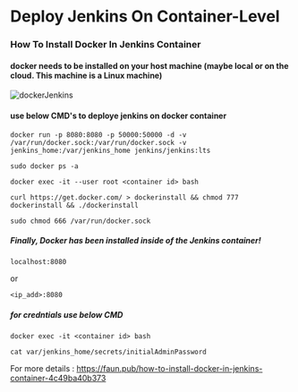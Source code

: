 # Deploy Jenkins On Container-Level

### How To Install Docker In Jenkins Container

#### docker needs to be installed on your host machine (maybe local or on the cloud. This machine is a Linux machine)



![dockerJenkins](https://user-images.githubusercontent.com/103893307/170216869-2dd591f7-90c1-4c77-b5c5-d150377e5257.png)

#### use below CMD's to deploye jenkins on docker container

```
docker run -p 8080:8080 -p 50000:50000 -d -v /var/run/docker.sock:/var/run/docker.sock -v jenkins_home:/var/jenkins_home jenkins/jenkins:lts
```

```
sudo docker ps -a
```

```
docker exec -it --user root <container id> bash
```

```
curl https://get.docker.com/ > dockerinstall && chmod 777 dockerinstall && ./dockerinstall
```

```
sudo chmod 666 /var/run/docker.sock
```

##### Finally, Docker has been installed inside of the Jenkins container!

```
localhost:8080 
```

or

```
<ip_add>:8080
```

##### for credntials use below CMD

```
docker exec -it <container id> bash
```

```
cat var/jenkins_home/secrets/initialAdminPassword
```




For more details : https://faun.pub/how-to-install-docker-in-jenkins-container-4c49ba40b373






